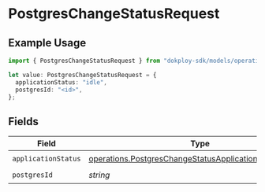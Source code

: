# PostgresChangeStatusRequest

## Example Usage

```typescript
import { PostgresChangeStatusRequest } from "dokploy-sdk/models/operations";

let value: PostgresChangeStatusRequest = {
  applicationStatus: "idle",
  postgresId: "<id>",
};
```

## Fields

| Field                                                                                                                              | Type                                                                                                                               | Required                                                                                                                           | Description                                                                                                                        |
| ---------------------------------------------------------------------------------------------------------------------------------- | ---------------------------------------------------------------------------------------------------------------------------------- | ---------------------------------------------------------------------------------------------------------------------------------- | ---------------------------------------------------------------------------------------------------------------------------------- |
| `applicationStatus`                                                                                                                | [operations.PostgresChangeStatusApplicationStatusRequest](../../models/operations/postgreschangestatusapplicationstatusrequest.md) | :heavy_check_mark:                                                                                                                 | N/A                                                                                                                                |
| `postgresId`                                                                                                                       | *string*                                                                                                                           | :heavy_check_mark:                                                                                                                 | N/A                                                                                                                                |